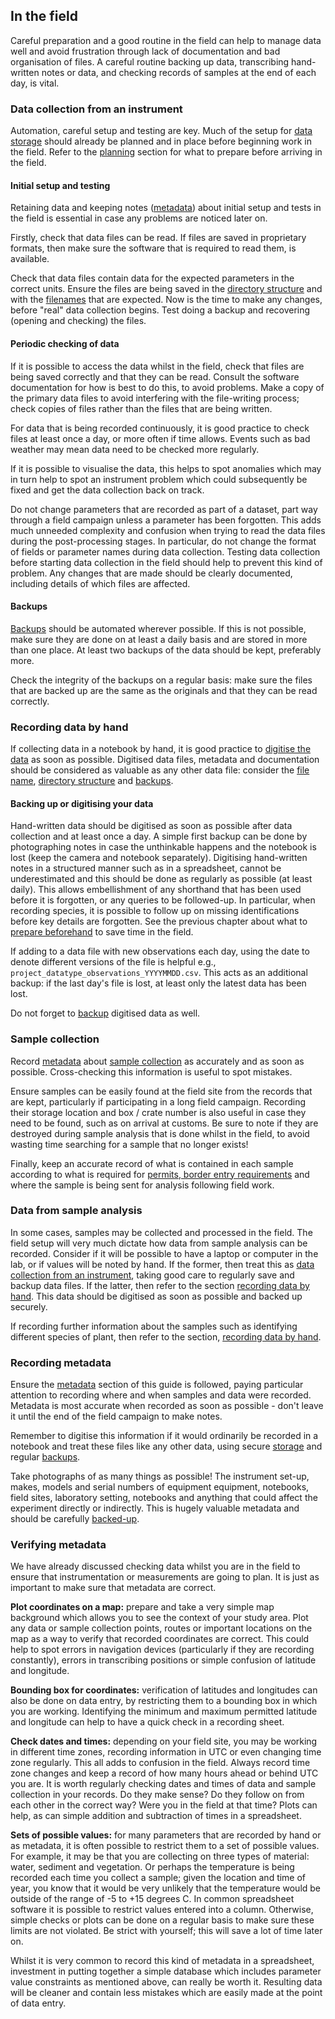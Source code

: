 
## In the field

Careful preparation and a good routine in the field can help to manage data well and avoid frustration through lack of documentation and bad organisation of files. A careful routine backing up data, transcribing hand-written notes or data, and checking records of samples at the end of each day, is vital. 

### Data collection from an instrument

Automation, careful setup and testing are key. Much of the setup for [data storage](#storing-data) should already be planned and in place before beginning work in the field. Refer to the [planning](#planning) section for what to prepare before arriving in the field.

#### Initial setup and testing

Retaining data and keeping notes ([metadata](#metadata)) about initial setup and tests in the field is essential in case any problems are noticed later on.

Firstly, check that data files can be read. If files are saved in proprietary formats, then make sure the software that is required to read them, is available.

Check that data files contain data for the expected parameters in the correct units. Ensure the files are being saved in the [directory structure](#directory-structure) and with the [filenames](#file-and-directory-naming) that are expected. Now is the time to make any changes, before "real" data collection begins. Test doing a backup and recovering (opening and checking) the files. 

#### Periodic checking of data

If it is possible to access the data whilst in the field, check that files are being saved correctly and that they can be read. Consult the software documentation for how is best to do this, to avoid problems. Make a copy of the primary data files to avoid interfering with the file-writing process; check copies of files rather than the files that are being written.

For data that is being recorded continuously, it is good practice to check files at least once a day, or more often if time allows. Events such as bad weather may mean data need to be checked more regularly.

If it is possible to visualise the data, this helps to spot anomalies which may in turn help to spot an instrument problem which could subsequently be fixed and get the data collection back on track.

Do not change parameters that are recorded as part of a dataset, part way through a field campaign unless a parameter has been forgotten. This adds much unneeded complexity and confusion when trying to read the data files during the post-processing stages. In particular, do not change the format of fields or parameter names during data collection. Testing data collection before starting data collection in the field should help to prevent this kind of problem. Any changes that are made should be clearly documented, including details of which files are affected.

#### Backups

[Backups](#data-backup) should be automated wherever possible. If this is not possible, make sure they are done on at least a daily basis and are stored in more than one place. At least two backups of the data should be kept, preferably more.

Check the integrity of the backups on a regular basis: make sure the files that are backed up are the same as the originals and that they can be read correctly.

### Recording data by hand

If collecting data in a notebook by hand, it is good practice to [digitise the data](#data-backup-and-digitisation) as soon as possible. Digitised data files, metadata and documentation should be considered as valuable as any other data file: consider the [file name](#file-and-directory-naming), [directory structure](#directory-structure) and [backups](#data-backup).

#### Backing up or digitising your data

Hand-written data should be digitised as soon as possible after data collection and at least once a day. A simple first backup can be done by photographing notes in case the unthinkable happens and the notebook is lost (keep the camera and notebook separately). Digitising hand-written notes in a structured manner such as in a spreadsheet, cannot be underestimated and this should be done as regularly as possible (at least daily). This allows embellishment of any shorthand that has been used before it is forgotten, or any queries to be followed-up. In particular, when recording species, it is possible to follow up on missing identifications before key details are forgotten. See the previous chapter about what to [prepare beforehand](#preparing-for-recording-data-by-hand) to save time in the field.

If adding to a data file with new observations each day, using the date to denote different versions of the file is helpful e.g., ``project_datatype_observations_YYYYMMDD.csv``. This acts as an additional backup: if the last day's file is lost, at least only the latest data has been lost. 

Do not forget to [backup](#data-backup) digitised data as well.

### Sample collection

Record [metadata](#metadata) about [sample collection](#collecting-samples) as accurately and as soon as possible. Cross-checking this information is useful to spot mistakes.

Ensure samples can be easily found at the field site from the records that are kept, particularly if participating in a long field campaign. Recording their storage location and box / crate number is also useful in case they need to be found, such as on arrival at customs. Be sure to note if they are destroyed during sample analysis that is done whilst in the field, to avoid wasting time searching for a sample that no longer exists!

Finally, keep an accurate record of what is contained in each sample according to what is required for [permits, border entry requirements](#travel-and-customs) and where the sample is being sent for analysis following field work.

### Data from sample analysis

In some cases, samples may be collected and processed in the field. The field setup will very much dictate how data from sample analysis can be recorded. Consider if it will be possible to have a laptop or computer in the lab, or if values will be noted by hand. If the former, then treat this as [data collection from an instrument](#data-collection-from-an-instrument), taking good care to regularly save and backup data files. If the latter, then refer to the section [recording data by hand](#recording-data-by-hand). This data should be digitised as soon as possible and backed up securely.

If recording further information about the samples such as identifying different species of plant, then refer to the section, [recording data by hand](#recording-data-by-hand).

### Recording metadata

Ensure the [metadata](#metadata) section of this guide is followed, paying particular attention to recording where and when samples and data were recorded. Metadata is most accurate when recorded as soon as possible - don't leave it until the end of the field campaign to make notes.

Remember to digitise this information if it would ordinarily be recorded in a notebook and treat these files like any other data, using secure [storage](#storing-data) and regular [backups](#data-backup).

Take photographs of as many things as possible! The instrument set-up, makes, models and serial numbers of equipment equipment, notebooks, field sites, laboratory setting, notebooks and anything that could affect the experiment directly or indirectly. This is hugely valuable metadata and should be carefully [backed-up](#data-backup).

### Verifying metadata

We have already discussed checking data whilst you are in the field to ensure that instrumentation or measurements are going to plan. It is just as important to make sure that metadata are correct. 

**Plot coordinates on a map:** prepare and take a very simple map background which allows you to see the context of your study area. Plot any data or sample collection points, routes or important locations on the map as a way to verify that recorded coordinates are correct. This could help to spot errors in navigation devices (particularly if they are recording constantly), errors in transcribing positions or simple confusion of latitude and longitude. 

**Bounding box for coordinates:** verification of latitudes and longitudes can also be done on data entry, by restricting them to a bounding box in which you are working. Identifying the minimum and maximum permitted latitude and longitude can help to have a quick check in a recording sheet. 

**Check dates and times:** depending on your field site, you may be working in different time zones, recording information in UTC or even changing time zone regularly. This all adds to confusion in the field. Always record time zone changes and keep a record of how many hours ahead or behind UTC you are. It is worth regularly checking dates and times of data and sample collection in your records. Do they make sense? Do they follow on from each other in the correct way? Were you in the field at that time? Plots can help, as can simple addition and subtraction of times in a spreadsheet.

**Sets of possible values:** for many parameters that are recorded by hand or as metadata, it is often possible to restrict them to a set of possible values. For example, it may be that you are collecting on three types of material: water, sediment and vegetation. Or perhaps the temperature is being recorded each time you collect a sample; given the location and time of year, you know that it would be very unlikely that the temperature would be outside of the range of -5 to +15 degrees C. In common spreadsheet software it is possible to restrict values entered into a column. Otherwise, simple checks or plots can be done on a regular basis to make sure these limits are not violated. Be strict with yourself; this will save a lot of time later on.

Whilst it is very common to record this kind of metadata in a spreadsheet, investment in putting together a simple database which includes parameter value constraints as mentioned above, can really be worth it. Resulting data will be cleaner and contain less mistakes which are easily made at the point of data entry.
